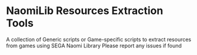 # NaomiLib Resources Extraction Tools

A collection of Generic scripts or Game-specific scripts to extract resources from games using SEGA Naomi Library
Please report any issues if found
